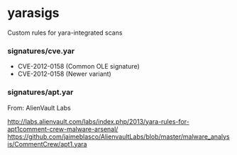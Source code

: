 yarasigs
========

Custom rules for yara-integrated scans


### signatures/cve.yar
* CVE-2012-0158 (Common OLE signature)
* CVE-2012-0158 (Newer variant)

### signatures/apt.yar
From: AlienVault Labs

http://labs.alienvault.com/labs/index.php/2013/yara-rules-for-apt1comment-crew-malware-arsenal/
https://github.com/jaimeblasco/AlienvaultLabs/blob/master/malware_analysis/CommentCrew/apt1.yara
